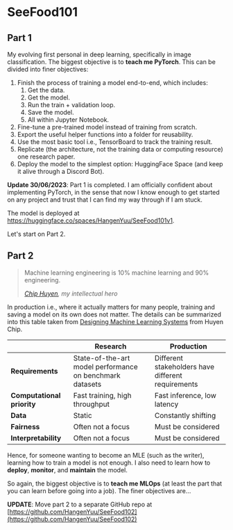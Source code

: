 # SeeFood101

## Part 1

My evolving first personal in deep learning, specifically in image classification. The biggest objective is to **teach me PyTorch**. This can be divided into finer objectives:

1. Finish the process of training a model end-to-end, which includes:
   1. Get the data.
   2. Get the model.
   3. Run the train + validation loop.
   4. Save the model.
   5. All within Jupyter Notebook.
2. Fine-tune a pre-trained model instead of training from scratch.
3. Export the useful helper functions into a folder for reusability.
4. Use the most basic tool i.e., TensorBoard to track the training result.
5. Replicate (the architecture, not the training data or computing resource) one research paper.
6. Deploy the model to the simplest option: HuggingFace Space (and keep it alive through a Discord Bot).

**Update 30/06/2023**: Part 1 is completed. I am officially confident about implementing PyTorch, in the sense that now I know enough to get started on any project and trust that I can find my way through if I am stuck. 

The model is deployed at https://huggingface.co/spaces/HangenYuu/SeeFood101v1.

Let's start on Part 2.

## Part 2

> Machine learning engineering is 10% machine learning and 90% engineering.
>
> *[Chip Huyen](https://twitter.com/chipro/status/1315678863347920896?lang=en), my intellectual hero*

In production i.e., where it actually matters for many people, training and saving a model on its own does not matter. The details can be summarized into this table taken from [Designing Machine Learning Systems](https://learning.oreilly.com/library/view/designing-machine-learning/9781098107956/ch01.html#key_differences_between_ml_in_research) from Huyen Chip.

|   | Research | Production |
| --- | --- | --- |
| **Requirements** | State-of-the-art model performance on benchmark datasets | Different stakeholders have different requirements |
| **Computational priority** | Fast training, high throughput | Fast inference, low latency |
| **Data** | Static | Constantly shifting |
| **Fairness** | Often not a focus | Must be considered |
| **Interpretability** | Often not a focus | Must be considered |

Hence, for someone wanting to become an MLE (such as the writer), learning how to train a model is not enough. I also need to learn how to **deploy**, **monitor**, and **maintain** the model.

So again, the biggest objective is to **teach me MLOps** (at least the part that you can learn before going into a job). The finer objectives are...

**UPDATE**: Move part 2 to a separate GitHub repo at [https://github.com/HangenYuu/SeeFood102](https://github.com/HangenYuu/SeeFood102)